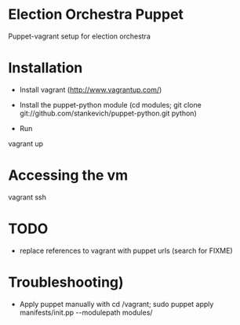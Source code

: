 Election Orchestra Puppet
===========

Puppet-vagrant setup for election orchestra

Installation
===========

* Install vagrant (http://www.vagrantup.com/)
* Install the puppet-python module (cd modules; git clone git://github.com/stankevich/puppet-python.git python)

* Run

vagrant up

Accessing the vm
===========

vagrant ssh

TODO
===========
* replace references to vagrant with puppet urls (search for FIXME)

Troubleshooting)
===========

* Apply puppet manually with cd /vagrant; sudo puppet apply manifests/init.pp --modulepath modules/